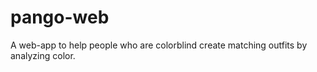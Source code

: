 # pango-web
A web-app to help people who are colorblind create matching outfits by analyzing color.
